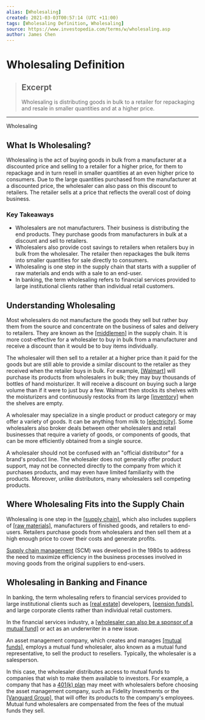 ```yaml
---
alias: [Wholesaling]
created: 2021-03-03T00:57:14 (UTC +11:00)
tags: [Wholesaling Definition, Wholesaling]
source: https://www.investopedia.com/terms/w/wholesaling.asp
author: James Chen
---
```


# Wholesaling Definition

> ## Excerpt
> Wholesaling is distributing goods in bulk to a retailer for repackaging and resale in smaller quantities and at a higher price.

---

Wholesaling
## What Is Wholesaling?

Wholesaling is the act of buying goods in bulk from a manufacturer at a discounted price and selling to a retailer for a higher price, for them to repackage and in turn resell in smaller quantities at an even higher price to consumers. Due to the large quantities purchased from the manufacturer at a discounted price, the wholesaler can also pass on this discount to retailers. The retailer sells at a price that reflects the overall cost of doing business.

### Key Takeaways

-   Wholesalers are not manufacturers. Their business is distributing the end products. They purchase goods from manufacturers in bulk at a discount and sell to retailers.
-   Wholesalers also provide cost savings to retailers when retailers buy in bulk from the wholesaler. The retailer then repackages the bulk items into smaller quantities for sale directly to consumers.
-   Wholesaling is one step in the supply chain that starts with a supplier of raw materials and ends with a sale to an end-user.
-   In banking, the term wholesaling refers to financial services provided to large institutional clients rather than individual retail customers.

## Understanding Wholesaling

Most wholesalers do not manufacture the goods they sell but rather buy them from the source and concentrate on the business of sales and delivery to retailers. They are known as the [[middlemen]](https://www.investopedia.com/terms/m/middleman.asp) in the supply chain. It is more cost-effective for a wholesaler to buy in bulk from a manufacturer and receive a discount than it would be to buy items individually.

The wholesaler will then sell to a retailer at a higher price than it paid for the goods but are still able to provide a similar discount to the retailer as they received when the retailer buys in bulk. For example, [[Walmart]](https://www.investopedia.com/articles/markets/092115/these-are-benefits-investing-walmart.asp) will purchase its products from wholesalers in bulk; they may buy thousands of bottles of hand moisturizer. It will receive a discount on buying such a large volume than if it were to just buy a few. Walmart then stocks its shelves with the moisturizers and continuously restocks from its large [[inventory]](https://www.investopedia.com/terms/i/inventory.asp) when the shelves are empty.

A wholesaler may specialize in a single product or product category or may offer a variety of goods. It can be anything from milk to [[electricity]](https://www.investopedia.com/terms/w/wholesale-energy.asp). Some wholesalers also broker deals between other wholesalers and retail businesses that require a variety of goods, or components of goods, that can be more efficiently obtained from a single source.

A wholesaler should not be confused with an "official distributor" for a brand's product line. The wholesaler does not generally offer product support, may not be connected directly to the company from which it purchases products, and may even have limited familiarity with the products. Moreover, unlike distributors, many wholesalers sell competing products.

## Where Wholesaling Fits into the Supply Chain

Wholesaling is one step in the [[supply chain]](https://www.investopedia.com/terms/s/supplychain.asp), which also includes suppliers of [[raw materials]](https://www.investopedia.com/terms/r/rawmaterials.asp), manufacturers of finished goods, and retailers to end-users. Retailers purchase goods from wholesalers and then sell them at a high enough price to cover their costs and generate profits.

[Supply chain management](https://www.investopedia.com/terms/s/scm.asp) (SCM) was developed in the 1980s to address the need to maximize efficiency in the business processes involved in moving goods from the original suppliers to end-users.

## Wholesaling in Banking and Finance

In banking, the term wholesaling refers to financial services provided to large institutional clients such as [[real estate]](https://www.investopedia.com/ask/answers/100214/what-goal-real-estate-wholesaling.asp) developers, [[pension funds]](https://www.investopedia.com/terms/p/pensionplan.asp), and large corporate clients rather than individual retail customers.

In the financial services industry, a [[wholesaler can also be a sponsor of a mutual fund]](https://www.investopedia.com/terms/w/wholesalebanking.asp) or act as an underwriter in a new issue.

An asset management company, which creates and manages [[mutual funds]](https://www.investopedia.com/terms/m/mutualfund.asp), employs a mutual fund wholesaler, also known as a mutual fund representative, to sell the product to resellers. Typically, the wholesaler is a salesperson.

In this case, the wholesaler distributes access to mutual funds to companies that wish to make them available to investors. For example, a company that has a [401(k) plan](https://www.investopedia.com/terms/1/401kplan.asp) may meet with wholesalers before choosing the asset management company, such as Fidelity Investments or the [[Vanguard Group]](https://www.investopedia.com/vanguard-review-4587932), that will offer its products to the company's employees. Mutual fund wholesalers are compensated from the fees of the mutual funds they sell.
